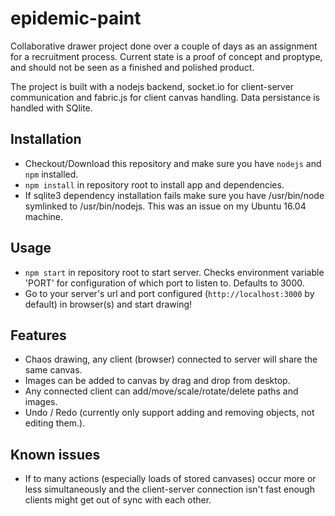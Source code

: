# epidemic-paint

Collaborative drawer project done over a couple of days as an assignment for a recruitment process. Current state is a proof of concept and proptype, and should not be seen as a finished and polished product.

The project is built with a nodejs backend, socket.io for client-server communication and fabric.js for client canvas handling. Data persistance is handled with SQlite.

## Installation
* Checkout/Download this repository and make sure you have `nodejs` and `npm` installed.
* `npm install` in repository root to install app and dependencies.
* If sqlite3 dependency installation fails make sure you have /usr/bin/node symlinked to /usr/bin/nodejs. This was an issue on my Ubuntu 16.04 machine.

## Usage
* `npm start` in repository root to start server. Checks environment variable 'PORT' for configuration of which port to listen to. Defaults to 3000.
* Go to your server's url and port configured (`http://localhost:3000` by default) in browser(s) and start drawing!

## Features
* Chaos drawing, any client (browser) connected to server will share the same canvas.
* Images can be added to canvas by drag and drop from desktop.
* Any connected client can add/move/scale/rotate/delete paths and images.
* Undo / Redo (currently only support adding and removing objects, not editing them.).

## Known issues
* If to many actions (especially loads of stored canvases) occur more or less simultaneously and the client-server connection isn't fast enough clients might get out of sync with each other.
